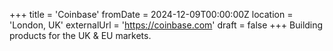 +++
title = 'Coinbase'
fromDate = 2024-12-09T00:00:00Z
location = 'London, UK'
externalUrl = 'https://coinbase.com'
draft = false
+++
Building products for the UK & EU markets.
